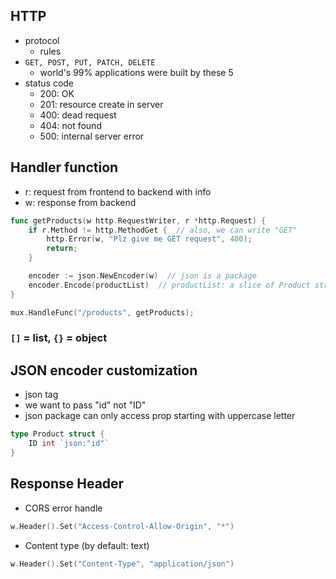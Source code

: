 ## HTTP
- protocol
    - rules
- `GET, POST, PUT, PATCH, DELETE`
    - world's 99% applications were built by these 5
- status code
    - 200: OK
    - 201: resource create in server
    - 400: dead request
    - 404: not found
    - 500: internal server error


## Handler function
- r: request from frontend to backend with info
- w: response from backend

```go
func getProducts(w http.RequestWriter, r *http.Request) {
    if r.Method != http.MethodGet {  // also, we can write "GET"
        http.Error(w, "Plz give me GET request", 400);
        return;
    }

    encoder := json.NewEncoder(w)  // json is a package
	encoder.Encode(productList)  // productList: a slice of Product struct
}

mux.HandleFunc("/products", getProducts);
```

### `[]` = list, `{}` = object

## JSON encoder customization
- json tag
- we want to pass "id" not "ID"
- json package can only access prop starting with uppercase letter
```go
type Product struct {
	ID int `json:"id"`
}
```

## Response Header
- CORS error handle
```go
w.Header().Set("Access-Control-Allow-Origin", "*")
```
- Content type (by default: text)
```go
w.Header().Set("Content-Type", "application/json")
```